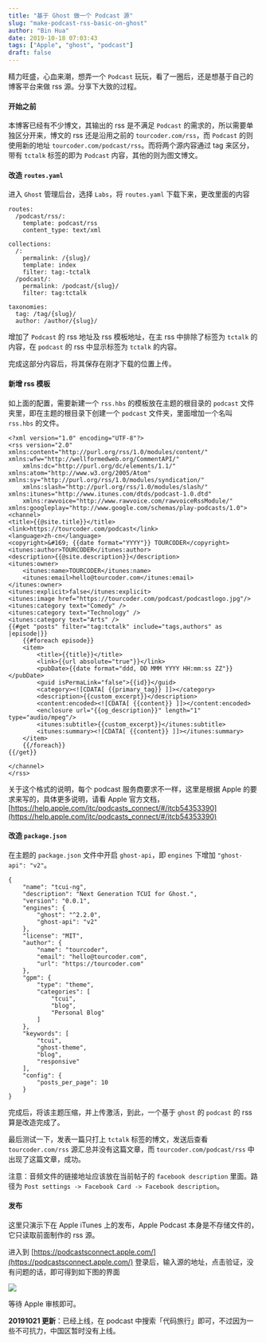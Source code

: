 ```yaml
---
title: "基于 Ghost 做一个 Podcast 源"
slug: "make-podcast-rss-basic-on-ghost"
author: "Bin Hua"
date: 2019-10-18 07:03:43
tags: ["Apple", "ghost", "podcast"]
draft: false
---
```


精力旺盛，心血来潮，想弄一个 `Podcast` 玩玩，看了一圈后，还是想基于自己的博客平台来做 rss 源。分享下大致的过程。

#### 开始之前

本博客已经有不少博文，其输出的 rss 是不满足 `Podcast` 的需求的，所以需要单独区分开来，博文的 rss 还是沿用之前的 `tourcoder.com/rss`，而 `Podcast` 的则使用新的地址 `tourcoder.com/podcast/rss`。而将两个源内容通过 tag 来区分，带有 `tctalk` 标签的即为 `Podcast` 内容，其他的则为图文博文。

#### 改造 `routes.yaml`

进入 `Ghost` 管理后台，选择 `Labs`，将 `routes.yaml` 下载下来，更改里面的内容

```
routes:
  /podcast/rss/:
    template: podcast/rss
    content_type: text/xml

collections:
  /:
    permalink: /{slug}/
    template: index
    filter: tag:-tctalk
  /podcast/:
    permalink: /podcast/{slug}/
    filter: tag:tctalk

taxonomies:
  tag: /tag/{slug}/
  author: /author/{slug}/
```

增加了 `Podcast` 的 rss 地址及 rss 模板地址，在主 rss 中排除了标签为 `tctalk` 的内容，在 `podcast` 的 rss 中显示标签为 `tctalk` 的内容。

完成这部分内容后，将其保存在刚才下载的位置上传。

#### 新增 rss 模板

如上面的配置，需要新建一个 `rss.hbs` 的模板放在主题的根目录的 `podcast` 文件夹里，即在主题的根目录下创建一个 `podcast` 文件夹，里面增加一个名叫 `rss.hbs` 的文件。

```
<?xml version="1.0" encoding="UTF-8"?>
<rss version="2.0" xmlns:content="http://purl.org/rss/1.0/modules/content/" xmlns:wfw="http://wellformedweb.org/CommentAPI/"
    xmlns:dc="http://purl.org/dc/elements/1.1/" xmlns:atom="http://www.w3.org/2005/Atom" xmlns:sy="http://purl.org/rss/1.0/modules/syndication/"
    xmlns:slash="http://purl.org/rss/1.0/modules/slash/" xmlns:itunes="http://www.itunes.com/dtds/podcast-1.0.dtd"
    xmlns:rawvoice="http://www.rawvoice.com/rawvoiceRssModule/" xmlns:googleplay="http://www.google.com/schemas/play-podcasts/1.0">
<channel>
<title>{{@site.title}}</title>
<link>https://tourcoder.com/podcast</link>
<language>zh-cn</language>
<copyright>&#169; {{date format="YYYY"}} TOURCODER</copyright>
<itunes:author>TOURCODER</itunes:author>
<description>{{@site.description}}</description>
<itunes:owner>
    <itunes:name>TOURCODER</itunes:name>
    <itunes:email>hello@tourcoder.com</itunes:email>
</itunes:owner>
<itunes:explicit>false</itunes:explicit>
<itunes:image href="https://tourcoder.com/podcast/podcastlogo.jpg"/>
<itunes:category text="Comedy" />
<itunes:category text="Technology" />
<itunes:category text="Arts" />
{{#get "posts" filter="tag:tctalk" include="tags,authors" as |episode|}}
    {{#foreach episode}}
    <item>
        <title>{{title}}</title>
        <link>{{url absolute="true"}}</link>
        <pubDate>{{date format="ddd, DD MMM YYYY HH:mm:ss ZZ"}}</pubDate>
        <guid isPermaLink="false">{{id}}</guid>
        <category><![CDATA[ {{primary_tag}} ]]></category>
        <description>{{custom_excerpt}}</description>
        <content:encoded><![CDATA[ {{content}} ]]></content:encoded>
        <enclosure url="{{og_description}}" length="1" type="audio/mpeg"/>
        <itunes:subtitle>{{custom_excerpt}}</itunes:subtitle>
        <itunes:summary><![CDATA[ {{content}} ]]></itunes:summary>
    </item>
    {{/foreach}}
{{/get}}

</channel>
</rss>
```

关于这个格式的说明，每个 podcast 服务商要求不一样，这里是根据 Apple 的要求来写的，具体更多说明，请看 Apple 官方文档，[https://help.apple.com/itc/podcasts_connect/#/itcb54353390](https://help.apple.com/itc/podcasts_connect/#/itcb54353390)

#### 改造 `package.json`

在主题的 `package.json` 文件中开启 `ghost-api`，即 `engines` 下增加 `"ghost-api": "v2"`。

```
{
    "name": "tcui-ng",
    "description": "Next Generation TCUI for Ghost.",
    "version": "0.0.1",
    "engines": {
        "ghost": "^2.2.0",
        "ghost-api": "v2"
    },
    "license": "MIT",
    "author": {
        "name": "tourcoder",
        "email": "hello@tourcoder.com",
        "url": "https://tourcoder.com"
    },
    "gpm": {
        "type": "theme",
        "categories": [
            "tcui",
            "blog",
            "Personal Blog"
        ]
    },
    "keywords": [
        "tcui",
        "ghost-theme",
        "blog",
        "responsive"
    ],
    "config": {
        "posts_per_page": 10
    }
}
```

完成后，将该主题压缩，并上传激活，到此，一个基于 `ghost` 的 `podcast` 的 rss 算是改造完成了。

最后测试一下，发表一篇只打上 `tctalk` 标签的博文，发送后查看 `tourcoder.com/rss` 源汇总并没有这篇文章，而 `tourcoder.com/podcast/rss` 中出现了这篇文章，成功。

注意：音频文件的链接地址应该放在当前帖子的 `facebook description` 里面。路径为 `Post settings -> Facebook Card -> Facebook description`。

#### 发布

这里只演示下在 Apple iTunes 上的发布，Apple Podcast 本身是不存储文件的，它只读取前面制作的 rss 源。

进入到 [https://podcastsconnect.apple.com/](https://podcastsconnect.apple.com/) 登录后，输入源的地址，点击验证，没有问题的话，即可得到如下图的界面

![](https://storage.tourcoder.com/tcblog/make-podcast-rss-basic-on-ghost-01.jpg)

等待 Apple 审核即可。

**20191021 更新**：已经上线，在 podcast 中搜索「代码旅行」即可，不过因为一些不可抗力，中国区暂时没有上线。